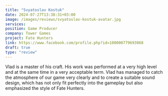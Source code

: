 ```yaml
---
title: "Svyatoslav Kostuk"
date: 2024-07-27T13:38:31+03:00
image: /images/reviews/svyatoslav-kostuk-avatar.jpg
services:
position: Game Producer
company: Tower Games
project: Fate Hunters
link: https://www.facebook.com/profile.php?id=100000779693068
draft: true
type: "review"
---
```


Vlad is a master of his craft. His work was performed at a very high level and at the same time in a very acceptable term. Vlad has managed to catch the atmosphere of our game very clearly and to create a suitable sound design, which has not only fit perfectly into the gameplay but also emphasized the style of Fate Hunters.